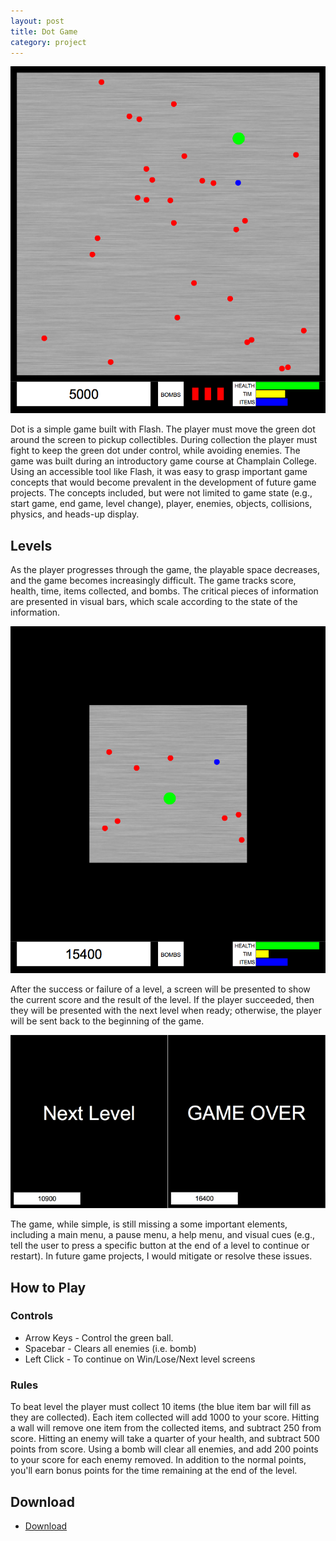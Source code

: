 ```yaml
---
layout: post
title: Dot Game
category: project
---
```


![Level](/images/dot/level.png)

Dot is a simple game built with Flash. The player must move the green dot
around the screen to pickup collectibles. During collection the player must
fight to keep the green dot under control, while avoiding enemies. The game was
built during an introductory game course at Champlain College. Using an
accessible tool like Flash, it was easy to grasp important game concepts that
would become prevalent in the development of future game projects. The concepts
included, but were not limited to game state (e.g., start game, end game, level
change), player, enemies, objects, collisions, physics, and heads-up display.

<!--more-->

<ul id="toc"></ul>

## Levels

As the player progresses through the game, the playable space decreases, and
the game becomes increasingly difficult. The game tracks score, health,
time, items collected, and bombs. The critical pieces of information are
presented in visual bars, which scale according to the state of the information.

![Level 2](/images/dot/level-2.png)

After the success or failure of a level, a screen will be presented to show the
current score and the result of the level. If the player succeeded, then they
will be presented with the next level when ready; otherwise, the player will be
sent back to the beginning of the game.

![End Screens](/images/dot/end-screens.png)

The game, while simple, is still missing a some important elements, including
a main menu, a pause menu, a help menu, and visual cues (e.g., tell the user to
press a specific button at the end of a level to continue or restart). In
future game projects, I would mitigate or resolve these issues.

## How to Play

### Controls

* Arrow Keys - Control the green ball.
* Spacebar - Clears all enemies (i.e. bomb)
* Left Click - To continue on Win/Lose/Next level screens

### Rules

To beat level the player must collect 10 items (the blue item bar will fill as
they are collected). Each item collected will add 1000 to your score. Hitting
a wall will remove one item from the collected items, and subtract 250 from
score. Hitting an enemy will take a quarter of your health, and subtract 500
points from score. Using a bomb will clear all enemies, and add 200 points to
your score for each enemy removed. In addition to the normal points, you'll earn
bonus points for the time remaining at the end of the level.

## Download

* [Download](/compiled/dot/dot-game.zip)
